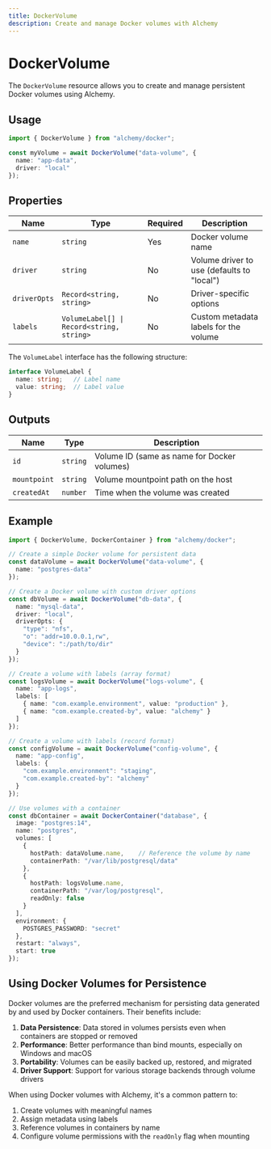 ```yaml
---
title: DockerVolume
description: Create and manage Docker volumes with Alchemy
---
```


# DockerVolume

The `DockerVolume` resource allows you to create and manage persistent Docker volumes using Alchemy.

## Usage

```typescript
import { DockerVolume } from "alchemy/docker";

const myVolume = await DockerVolume("data-volume", {
  name: "app-data",
  driver: "local"
});
```

## Properties

| Name | Type | Required | Description |
|------|------|----------|-------------|
| `name` | `string` | Yes | Docker volume name |
| `driver` | `string` | No | Volume driver to use (defaults to "local") |
| `driverOpts` | `Record<string, string>` | No | Driver-specific options |
| `labels` | `VolumeLabel[] \| Record<string, string>` | No | Custom metadata labels for the volume |

The `VolumeLabel` interface has the following structure:
```typescript
interface VolumeLabel {
  name: string;   // Label name
  value: string;  // Label value
}
```

## Outputs

| Name | Type | Description |
|------|------|-------------|
| `id` | `string` | Volume ID (same as name for Docker volumes) |
| `mountpoint` | `string` | Volume mountpoint path on the host |
| `createdAt` | `number` | Time when the volume was created |

## Example

```typescript
import { DockerVolume, DockerContainer } from "alchemy/docker";

// Create a simple Docker volume for persistent data
const dataVolume = await DockerVolume("data-volume", {
  name: "postgres-data"
});

// Create a Docker volume with custom driver options
const dbVolume = await DockerVolume("db-data", {
  name: "mysql-data",
  driver: "local",
  driverOpts: {
    "type": "nfs",
    "o": "addr=10.0.0.1,rw",
    "device": ":/path/to/dir"
  }
});

// Create a volume with labels (array format)
const logsVolume = await DockerVolume("logs-volume", {
  name: "app-logs",
  labels: [
    { name: "com.example.environment", value: "production" },
    { name: "com.example.created-by", value: "alchemy" }
  ]
});

// Create a volume with labels (record format)
const configVolume = await DockerVolume("config-volume", {
  name: "app-config",
  labels: {
    "com.example.environment": "staging",
    "com.example.created-by": "alchemy"
  }
});

// Use volumes with a container
const dbContainer = await DockerContainer("database", {
  image: "postgres:14",
  name: "postgres",
  volumes: [
    {
      hostPath: dataVolume.name,    // Reference the volume by name
      containerPath: "/var/lib/postgresql/data"
    },
    {
      hostPath: logsVolume.name,
      containerPath: "/var/log/postgresql",
      readOnly: false
    }
  ],
  environment: {
    POSTGRES_PASSWORD: "secret"
  },
  restart: "always",
  start: true
});
```

## Using Docker Volumes for Persistence

Docker volumes are the preferred mechanism for persisting data generated by and used by Docker containers. Their benefits include:

1. **Data Persistence**: Data stored in volumes persists even when containers are stopped or removed
2. **Performance**: Better performance than bind mounts, especially on Windows and macOS
3. **Portability**: Volumes can be easily backed up, restored, and migrated
4. **Driver Support**: Support for various storage backends through volume drivers

When using Docker volumes with Alchemy, it's a common pattern to:
1. Create volumes with meaningful names
2. Assign metadata using labels
3. Reference volumes in containers by name
4. Configure volume permissions with the `readOnly` flag when mounting
